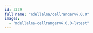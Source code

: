 ```yaml
---
id: 5329
full_name: "mdellalma/cellrangerv6.0.0"
images: 
  - "mdellalma-cellrangerv6.0.0-latest"
---
```

